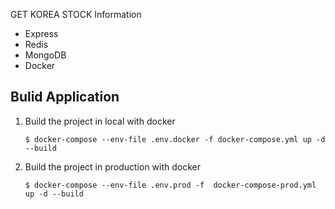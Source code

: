 GET KOREA STOCK Information

- Express
- Redis
- MongoDB
- Docker

## Bulid Application

1. Build the project in local with docker
    ```code
    $ docker-compose --env-file .env.docker -f docker-compose.yml up -d --build
    ```
2. Build the project in production with docker
    ```code
    $ docker-compose --env-file .env.prod -f  docker-compose-prod.yml up -d --build
    ```